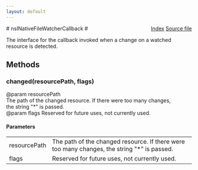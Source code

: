 ```yaml
---
layout: default
---
```

<div class='links' style='float:right'><a href="../index.html">Index</a>
<a href="http://dxr.mozilla.org/mozilla-central/source/toolkit/components/filewatcher/nsINativeFileWatcher.idl">Source file</a>
</div>
# nsINativeFileWatcherCallback #
  
The interface for the callback invoked when a change on a watched  
resource is detected.  
  

## Methods ##

### changed(resourcePath, flags) ###
  
@param resourcePath  
       The path of the changed resource. If there were too many changes,  
       the string "*" is passed.  
@param flags Reserved for future uses, not currently used.  
  

#### Parameters ####

<table>

<tr>
<td>resourcePath</td>
<td>       The path of the changed resource. If there were too many changes,  
       the string "*" is passed.  
</td>
</tr>

<tr>
<td>flags</td>
<td>Reserved for future uses, not currently used.  
</td>
</tr>

</table>

